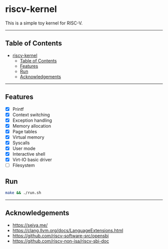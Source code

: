 # riscv-kernel

This is a simple toy kernel for RISC-V.

---

## Table of Contents

- [riscv-kernel](#riscv-kernel)
  - [Table of Contents](#table-of-contents)
  - [Features](#features)
  - [Run](#run)
  - [Acknowledgements](#acknowledgements)

---

## Features

- [x] Printf
- [x] Context switching
- [x] Exception handling
- [x] Memory allocation
- [x] Page tables
- [x] Virtual memory
- [x] Syscalls  
- [x] User mode
- [x] Interactive shell
- [x] Virt-IO basic driver
- [ ] Filesystem

## Run

```bash
make && ./run.sh
```

---

## Acknowledgements

- <https://seiya.me/>
- <https://clang.llvm.org/docs/LanguageExtensions.html>
- <https://github.com/riscv-software-src/opensbi>
- <https://github.com/riscv-non-isa/riscv-sbi-doc>
